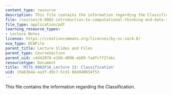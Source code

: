 ```yaml
---
content_type: resource
description: This file contains the information regarding the Classification.
file: /courses/6-0002-introduction-to-computational-thinking-and-data-science-fall-2016/19a63b4aaa3fd9c75cd1b8e940654f53_MIT6_0002F16_lec13.pdf
file_type: application/pdf
learning_resource_types:
- Lecture Notes
license: https://creativecommons.org/licenses/by-nc-sa/4.0/
ocw_type: OCWFile
parent_title: Lecture Slides and Files
parent_type: CourseSection
parent_uid: c4d42078-e168-d096-eb09-fadfcff2fabc
resourcetype: Document
title: 'MIT6_0002F16_Lecture 13: Classification'
uid: 19a63b4a-aa3f-d9c7-5cd1-b8e940654f53
---
```

This file contains the information regarding the Classification.
